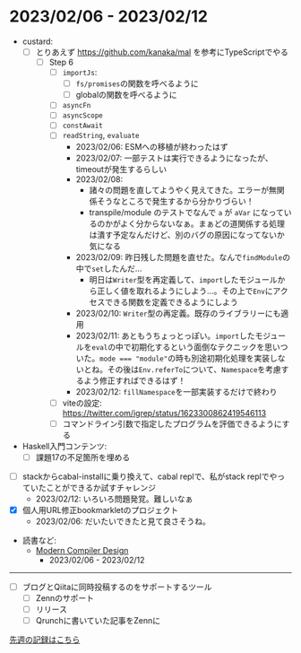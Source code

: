 # 2023/02/06 - 2023/02/12

- custard:
    - [ ] とりあえず <https://github.com/kanaka/mal> を参考にTypeScriptでやる
        - [ ] Step 6
            - [ ] `importJs`:
                - [ ] `fs/promises`の関数を呼べるように
                - [ ] globalの関数を呼べるように
            - [ ] `asyncFn`
            - [ ] `asyncScope`
            - [ ] `constAwait`
            - [ ] `readString`, `evaluate`
                - 2023/02/06: ESMへの移植が終わったはず
                - 2023/02/07: 一部テストは実行できるようになったが、timeoutが発生するらしい
                - 2023/02/08:
                    - 諸々の問題を直してようやく見えてきた。エラーが無関係そうなところで発生するから分かりづらい！
                    - transpile/module のテストでなんで `a` が `aVar` になっているのかがよく分からないなぁ。まぁどの道関係する処理は潰す予定なんだけど、別のバグの原因になってないか気になる
                - 2023/02/09: 昨日残した問題を直せた。なんで`findModule`の中で`set`したんだ...
                    - 明日は`Writer`型を再定義して、`import`したモジュールから正しく値を取れるようにしよう...。その上で`Env`にアクセスできる関数を定義できるようにしよう
                - 2023/02/10: `Writer`型の再定義。既存のライブラリーにも適用
                - 2023/02/11: あともうちょっとっぽい。`import`したモジュールを`eval`の中で初期化するという面倒なテクニックを思いついた。`mode === "module"`の時も別途初期化処理を実装しないとね。その後は`Env.referTo`について、`Namespace`を考慮するよう修正すればできるはず！
                - 2023/02/12: `fillNamespace`を一部実装するだけで終わり
            - [ ] viteの設定: <https://twitter.com/igrep/status/1623300862419546113>
            - [ ] コマンドライン引数で指定したプログラムを評価できるようにする
- Haskell入門コンテンツ:
    - [ ] 課題17の不足箇所を埋める
- [ ] stackからcabal-installに乗り換えて、cabal replで、私がstack replでやっていたことができるか試すチャレンジ
    - 2023/02/12: いろいろ問題発覚。難しいなぁ
- [x] 個人用URL修正bookmarkletのプロジェクト
    - 2023/02/06: だいたいできたと見て良さそうね。
- 読書など:
    - [Modern Compiler Design](https://www.springer.com/jp/book/9781461446989)
        - 2023/02/06 - 2023/02/12

------

- [ ] ブログとQiitaに同時投稿するのをサポートするツール
    - [ ] Zennのサポート
    - [ ] リリース
    - [ ] Qrunchに書いていた記事をZennに

[先週の記録はこちら](https://github.com/igrep/daily-commits/blob/e8ebbd76d5b913939b3db290984ac944dea9a313/yesterday.md)
